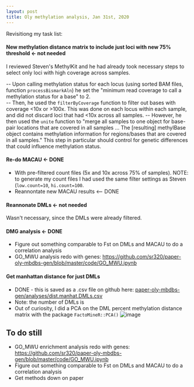 ```yaml
---
layout: post
title: Oly methylation analysis, Jan 31st, 2020 
--- 
```


Revisitiong my task list: 

#### New methylation distance matrix to include just loci with new 75% threshold <- not needed   

I reviewed Steven's MethylKit and he had already took necessary steps to select only loci with high coverage across samples. 

-- Upon calling methylation status for each locus (using sorted BAM files, function `processBismarkAln`) he set the "minimum read coverage to call a methylation status for a base" to 2.  
-- Then, he used the `filterByCoverage` function to filter out bases with coverage <10x or >100x. This was done on each locus within each sample, and did not discard loci that had <10x across all samples. 
-- However, he then used the `unite` function to "merge all samples to one object for base-pair locations that are covered in all samples ... The [resulting] methylBase object contains methylation information for regions/bases that are covered in all samples." This step in particular should control for genetic differences that could influence methylation status.  

#### Re-do MACAU <- DONE 
- With pre-filtered count files (5x and 10x across 75% of samples). NOTE: to generate my count files I had used the same filter settings as Steven (`low.count=10`, `hi.count=100`.  
- Reannontate new MACAU results <— DONE

#### Reannonate DMLs <- not needed 
Wasn't necessary, since the DMLs were already filtered.  

#### DMG analysis <- DONE 
- Figure out something comparable to Fst on DMLs and MACAU to do a correlation analysis
- GO_MWU analysis redo with genes: https://github.com/sr320/paper-oly-mbdbs-gen/blob/master/code/GO_MWU.ipynb

#### Get manhattan distance for just DMLs 
- DONE - this is saved as a .csv file on github here: [paper-oly-mbdbs-gen/analyses/dist.manhat.DMLs.csv](https://github.com/sr320/paper-oly-mbdbs-gen/blob/master/analyses/dist.manhat.DMLs.csv)  
- Note: the number of DMLs is 
- Out of curiosity, I did a PCA on the DML percent methylation distance matrix with the package `FactoMineR::PCA()` 
![image](https://user-images.githubusercontent.com/17264765/73574877-ab831b00-442b-11ea-9fc1-7fa0a499930e.png)

## To do still 

- GO_MWU enrichment analysis redo with genes: https://github.com/sr320/paper-oly-mbdbs-gen/blob/master/code/GO_MWU.ipynb  
- Figure out something comparable to Fst on DMLs and MACAU to do a correlation analysis   
- Get methods down on paper  

